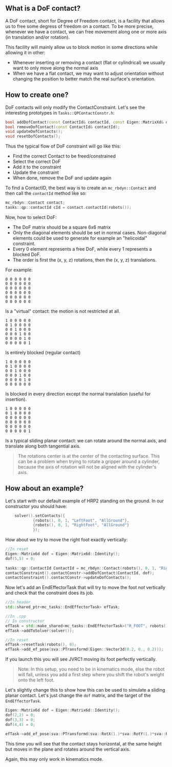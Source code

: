 ## What is a DoF contact?

A DoF contact, short for Degree of Freedom contact, is a facility that allows us to free some degress of freedom on a contact. To be more precise, whenever we have a contact, we can free movement along one or more axis (in translation and/or rotation).

This facility will mainly allow us to block motion in some directions while allowing it in other:
- Whenever inserting or removing a contact (flat or cylindrical) we usually want to only move along the normal axis
- When we have a flat contact, we may want to adjust orientation without changing the position to better match the real surface's orientation.

## How to create one?

DoF contacts will only modify the ContactConstraint. Let's see the interesting prototypes in `Tasks::QPContactConstr.h`:
```cpp
bool addDofContact(const ContactId& contactId, const Eigen::MatrixXd& dof);
bool removeDofContact(const ContactId& contactId);
void updateDofContacts();
void resetDofContacts();
```
Thus the typical flow of DoF constraint will go like this:
- Find the correct Contact to be freed/constrained
- Select the correct DoF
- Add it to the constraint
- Update the constraint
- When done, remove the DoF and update again

To find a ContactID, the best way is to create an `mc_rbdyn::Contact` and then call the `contactId` method like so:
```cpp
mc_rbdyn::Contact contact;
tasks::qp::contactId cId = contact.contactId(robots());
```

Now, how to select DoF:
- The DoF matrix should be a square 6x6 matrix
- Only the diagonal elements should be set in normal cases. Non-diagonal elements could be used to generate for example an "helicoidal" constraint.
- Every 0 element represents a free DoF, while every 1 represents a blocked DoF.
- The order is first the (x, y, z) rotations, then the (x, y, z) translations.

For example:
```
0 0 0 0 0 0
0 0 0 0 0 0
0 0 0 0 0 0
0 0 0 0 0 0
0 0 0 0 0 0
0 0 0 0 0 0
```
Is a "virtual" contact: the motion is not restricted at all.

```
1 0 0 0 0 0
0 1 0 0 0 0
0 0 1 0 0 0
0 0 0 1 0 0
0 0 0 0 1 0
0 0 0 0 0 1
```

Is entirely blocked (regular contact)

```
1 0 0 0 0 0
0 1 0 0 0 0
0 0 1 0 0 0
0 0 0 1 0 0
0 0 0 0 1 0
0 0 0 0 0 0
```

Is blocked in every direction except the normal translation (useful for insertion).

```
1 0 0 0 0 0
0 1 0 0 0 0
0 0 0 0 0 0
0 0 0 0 0 0
0 0 0 0 0 0
0 0 0 0 0 1
```

Is a typical sliding planar contact: we can rotate around the normal axis, and translate along both tangential axis.

> The rotations center is at the center of the contacting surface. This can be a problem when trying to rotate a gripper around a cylinder, because the axis of rotation will not be aligned with the cylinder's axis.

## How about an example?

Let's start with our default example of HRP2 standing on the ground. In our constructor you should have:
```cpp
    solver().setContacts({
            {robots(), 0, 1, "LeftFoot", "AllGround"},
            {robots(), 0, 1, "RightFoot", "AllGround"}
            });
```

How about we try to move the right foot exactly vertically:

```cpp
//In reset
Eigen::Matrix6d dof = Eigen::Matrix6d::Identity();
dof(5,5) = 0;
 
tasks::qp::ContactId ContactId = mc_rbdyn::Contact(robots(), 0, 1, "RightFoot", "AllGround").contactId(robots());
contactConstraint().contactConstr->addDofContact(ContactId, dof);
contactConstraint().contactConstr->updateDofContacts();
```

Now let's add an EndEffectorTask that will try to move the foot *not* vertically and check that the constraint does its job.

```cpp
//In header
std::shared_ptr<mc_tasks::EndEffectorTask> efTask;

//In .cpp
// In constructor
efTask = std::make_shared<mc_tasks::EndEffectorTask>("R_FOOT", robots(), 0, 5.0, 100);
efTask->addToSolver(solver());

//In reset
efTask->resetTask(robots(), 0);
efTask->add_ef_pose(sva::PTransformd(Eigen::Vector3d(0.2, 0., 0.2)));
```
If you launch this you will see JVRC1 moving its foot perfectly vertically.
> Note: In this setup, you need to be in kinematics mode, else the robot will fall, unless you add a first step where you shift the robot's weight onto the left foot.

Let's slightly change this to show how this can be used to simulate a sliding planar contact. Let's just change the `dof` matrix, and the target of the `EndEffectorTask`.

```cpp
Eigen::Matrix6d dof = Eigen::Matrix6d::Identity();
dof(2,2) = 0;
dof(3,3) = 0;
dof(4,4) = 0;

efTask->add_ef_pose(sva::PTransformd(sva::RotX(1.)*sva::RotY(1.)*sva::RotZ(1.),Eigen::Vector3d(0.2, -0.2, 0.2)));
```

This time you will see that the contact stays horizontal, at the same height but moves in the plane and rotates around the vertical axis.

Again, this may only work in kinematics mode.
